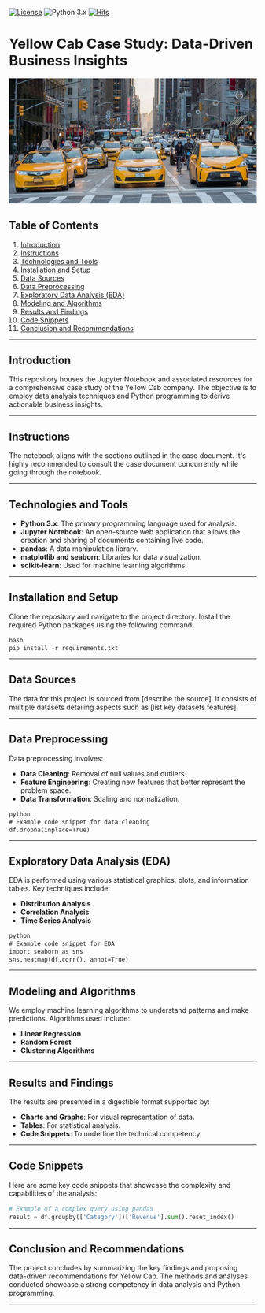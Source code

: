 [![License](https://img.shields.io/badge/License-MIT-red.svg)](https://github.com/zhangqi0210/Yellow_Cab/blob/main/LICENSE)
![Python 3.x](https://img.shields.io/badge/python-3.x-blue.svg)
[![Hits](https://hits.seeyoufarm.com/api/count/incr/badge.svg?url=https%3A%2F%2Fgithub.com%2Fzhangqi0210%2FYellow_Cab&count_bg=%2379C83D&title_bg=%23555555&icon=&icon_color=%23E7E7E7&title=hits&edge_flat=false)](https://hits.seeyoufarm.com)
# Yellow Cab Case Study: Data-Driven Business Insights
![Yellow Cab](https://github.com/zhangqi0210/Yellow_Cab/blob/main/dataset-cover.jpg)

## Table of Contents

1. [Introduction](#introduction)
2. [Instructions](#instructions)
3. [Technologies and Tools](#technologies-and-tools)
4. [Installation and Setup](#installation-and-setup)
5. [Data Sources](#data-sources)
6. [Data Preprocessing](#data-preprocessing)
7. [Exploratory Data Analysis (EDA)](#exploratory-data-analysis)
8. [Modeling and Algorithms](#modeling-and-algorithms)
9. [Results and Findings](#results-and-findings)
10. [Code Snippets](#code-snippets)
11. [Conclusion and Recommendations](#conclusion-and-recommendations)

---

## Introduction

This repository houses the Jupyter Notebook and associated resources for a comprehensive case study of the Yellow Cab company. The objective is to employ data analysis techniques and Python programming to derive actionable business insights.

---

## Instructions

The notebook aligns with the sections outlined in the case document. It's highly recommended to consult the case document concurrently while going through the notebook.

---

## Technologies and Tools

- **Python 3.x**: The primary programming language used for analysis.
- **Jupyter Notebook**: An open-source web application that allows the creation and sharing of documents containing live code.
- **pandas**: A data manipulation library.
- **matplotlib and seaborn**: Libraries for data visualization.
- **scikit-learn**: Used for machine learning algorithms.

---

## Installation and Setup

Clone the repository and navigate to the project directory. Install the required Python packages using the following command:

```
bash
pip install -r requirements.txt
```

---

## Data Sources

The data for this project is sourced from [describe the source]. It consists of multiple datasets detailing aspects such as [list key datasets features].

---

## Data Preprocessing

Data preprocessing involves:

- **Data Cleaning**: Removal of null values and outliers.
- **Feature Engineering**: Creating new features that better represent the problem space.
- **Data Transformation**: Scaling and normalization.

```
python
# Example code snippet for data cleaning
df.dropna(inplace=True)
```

---

## Exploratory Data Analysis (EDA)

EDA is performed using various statistical graphics, plots, and information tables. Key techniques include:

- **Distribution Analysis**
- **Correlation Analysis**
- **Time Series Analysis**

```
python
# Example code snippet for EDA
import seaborn as sns
sns.heatmap(df.corr(), annot=True)
```

---

## Modeling and Algorithms

We employ machine learning algorithms to understand patterns and make predictions. Algorithms used include:

- **Linear Regression**
- **Random Forest**
- **Clustering Algorithms**

---

## Results and Findings

The results are presented in a digestible format supported by:

- **Charts and Graphs**: For visual representation of data.
- **Tables**: For statistical analysis.
- **Code Snippets**: To underline the technical competency.

---

## Code Snippets

Here are some key code snippets that showcase the complexity and capabilities of the analysis:

```python
# Example of a complex query using pandas
result = df.groupby(['Category'])['Revenue'].sum().reset_index()
```

---

## Conclusion and Recommendations

The project concludes by summarizing the key findings and proposing data-driven recommendations for Yellow Cab. The methods and analyses conducted showcase a strong competency in data analysis and Python programming.

---

